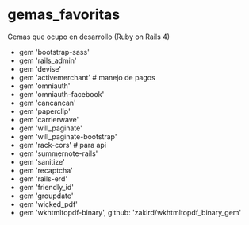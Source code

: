 # gemas_favoritas

Gemas que ocupo en desarrollo (Ruby on Rails 4)

- gem 'bootstrap-sass'
- gem 'rails_admin'
- gem 'devise'
- gem 'activemerchant' # manejo de pagos
- gem 'omniauth'
- gem 'omniauth-facebook'
- gem 'cancancan'
- gem 'paperclip'
- gem 'carrierwave'
- gem 'will_paginate'
- gem 'will_paginate-bootstrap'
- gem 'rack-cors' # para api
- gem 'summernote-rails'
- gem 'sanitize'
- gem 'recaptcha'
- gem 'rails-erd'
- gem 'friendly_id'
- gem 'groupdate'
- gem 'wicked_pdf'
- gem 'wkhtmltopdf-binary', github: 'zakird/wkhtmltopdf_binary_gem'
